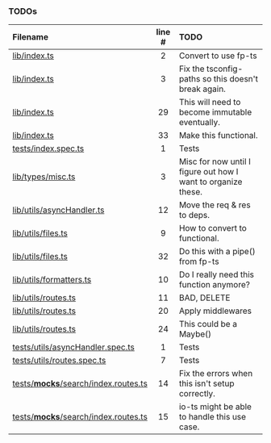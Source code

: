 ### TODOs
| Filename | line # | TODO
|:------|:------:|:------
| [lib/index.ts](lib/index.ts#L2) | 2 | Convert to use fp-ts
| [lib/index.ts](lib/index.ts#L3) | 3 | Fix the tsconfig-paths so this doesn't break again.
| [lib/index.ts](lib/index.ts#L29) | 29 | This will need to become immutable eventually.
| [lib/index.ts](lib/index.ts#L33) | 33 | Make this functional.
| [tests/index.spec.ts](tests/index.spec.ts#L1) | 1 | Tests
| [lib/types/misc.ts](lib/types/misc.ts#L3) | 3 | Misc for now until I figure out how I want to organize these.
| [lib/utils/asyncHandler.ts](lib/utils/asyncHandler.ts#L12) | 12 | Move the req & res to deps.
| [lib/utils/files.ts](lib/utils/files.ts#L9) | 9 | How to convert to functional.
| [lib/utils/files.ts](lib/utils/files.ts#L32) | 32 | Do this with a pipe() from fp-ts
| [lib/utils/formatters.ts](lib/utils/formatters.ts#L10) | 10 | Do I really need this function anymore?
| [lib/utils/routes.ts](lib/utils/routes.ts#L11) | 11 | BAD, DELETE
| [lib/utils/routes.ts](lib/utils/routes.ts#L20) | 20 | Apply middlewares
| [lib/utils/routes.ts](lib/utils/routes.ts#L24) | 24 | This could be a Maybe()
| [tests/utils/asyncHandler.spec.ts](tests/utils/asyncHandler.spec.ts#L1) | 1 | Tests
| [tests/utils/routes.spec.ts](tests/utils/routes.spec.ts#L7) | 7 | Tests
| [tests/__mocks__/search/index.routes.ts](tests/__mocks__/search/index.routes.ts#L14) | 14 | Fix the errors when this isn't setup correctly.
| [tests/__mocks__/search/index.routes.ts](tests/__mocks__/search/index.routes.ts#L15) | 15 | io-ts might be able to handle this use case.
